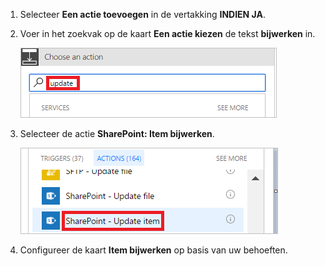 1. Selecteer **Een actie toevoegen** in de vertakking **INDIEN JA**.
1. Voer in het zoekvak op de kaart **Een actie kiezen** de tekst **bijwerken** in.

    ![zoeken naar bijwerkactie](media/modern-approvals/search-update-item.png)
1. Selecteer de actie **SharePoint: Item bijwerken**.

    ![item bijwerken selecteren](media/modern-approvals/select-update-item-yes.png)
1. Configureer de kaart **Item bijwerken** op basis van uw behoeften.

